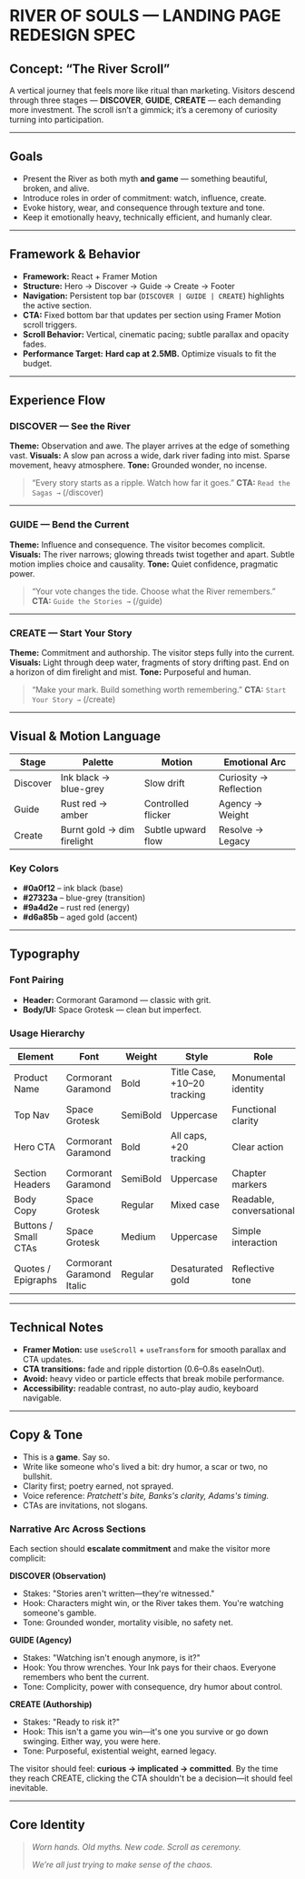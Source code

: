 # RIVER OF SOULS — LANDING PAGE REDESIGN SPEC

## Concept: “The River Scroll”

A vertical journey that feels more like ritual than marketing. Visitors descend through three stages — **DISCOVER**, **GUIDE**, **CREATE** — each demanding more investment. The scroll isn’t a gimmick; it’s a ceremony of curiosity turning into participation.

---

## Goals

- Present the River as both myth **and game** — something beautiful, broken, and alive.
- Introduce roles in order of commitment: watch, influence, create.
- Evoke history, wear, and consequence through texture and tone.
- Keep it emotionally heavy, technically efficient, and humanly clear.

---

## Framework & Behavior

- **Framework:** React + Framer Motion
- **Structure:** Hero → Discover → Guide → Create → Footer
- **Navigation:** Persistent top bar (`DISCOVER | GUIDE | CREATE`) highlights the active section.
- **CTA:** Fixed bottom bar that updates per section using Framer Motion scroll triggers.
- **Scroll Behavior:** Vertical, cinematic pacing; subtle parallax and opacity fades.
- **Performance Target:** **Hard cap at 2.5MB.** Optimize visuals to fit the budget.

---

## Experience Flow

### DISCOVER — See the River

**Theme:** Observation and awe. The player arrives at the edge of something vast.
**Visuals:** A slow pan across a wide, dark river fading into mist. Sparse movement, heavy atmosphere.
**Tone:** Grounded wonder, no incense.

> “Every story starts as a ripple. Watch how far it goes.”
> **CTA:** `Read the Sagas →` (/discover)

---

### GUIDE — Bend the Current

**Theme:** Influence and consequence. The visitor becomes complicit.
**Visuals:** The river narrows; glowing threads twist together and apart. Subtle motion implies choice and causality.
**Tone:** Quiet confidence, pragmatic power.

> “Your vote changes the tide. Choose what the River remembers.”
> **CTA:** `Guide the Stories →` (/guide)

---

### CREATE — Start Your Story

**Theme:** Commitment and authorship. The visitor steps fully into the current.
**Visuals:** Light through deep water, fragments of story drifting past. End on a horizon of dim firelight and mist.
**Tone:** Purposeful and human.

> “Make your mark. Build something worth remembering.”
> **CTA:** `Start Your Story →` (/create)

---

## Visual & Motion Language

| Stage    | Palette                    | Motion             | Emotional Arc          |
| -------- | -------------------------- | ------------------ | ---------------------- |
| Discover | Ink black → blue-grey      | Slow drift         | Curiosity → Reflection |
| Guide    | Rust red → amber           | Controlled flicker | Agency → Weight        |
| Create   | Burnt gold → dim firelight | Subtle upward flow | Resolve → Legacy       |

### Key Colors

- **#0a0f12** – ink black (base)
- **#27323a** – blue-grey (transition)
- **#9a4d2e** – rust red (energy)
- **#d6a85b** – aged gold (accent)

---

## Typography

### Font Pairing

- **Header:** Cormorant Garamond — classic with grit.
- **Body/UI:** Space Grotesk — clean but imperfect.

### Usage Hierarchy

| Element              | Font                      | Weight   | Style                       | Role                     |
| -------------------- | ------------------------- | -------- | --------------------------- | ------------------------ |
| Product Name         | Cormorant Garamond        | Bold     | Title Case, +10–20 tracking | Monumental identity      |
| Top Nav              | Space Grotesk             | SemiBold | Uppercase                   | Functional clarity       |
| Hero CTA             | Cormorant Garamond        | Bold     | All caps, +20 tracking      | Clear action             |
| Section Headers      | Cormorant Garamond        | SemiBold | Uppercase                   | Chapter markers          |
| Body Copy            | Space Grotesk             | Regular  | Mixed case                  | Readable, conversational |
| Buttons / Small CTAs | Space Grotesk             | Medium   | Uppercase                   | Simple interaction       |
| Quotes / Epigraphs   | Cormorant Garamond Italic | Regular  | Desaturated gold            | Reflective tone          |

---

## Technical Notes

- **Framer Motion:** use `useScroll` + `useTransform` for smooth parallax and CTA updates.
- **CTA transitions:** fade and ripple distortion (0.6–0.8s easeInOut).
- **Avoid:** heavy video or particle effects that break mobile performance.
- **Accessibility:** readable contrast, no auto-play audio, keyboard navigable.

---

## Copy & Tone

- This is a **game**. Say so.
- Write like someone who's lived a bit: dry humor, a scar or two, no bullshit.
- Clarity first; poetry earned, not sprayed.
- Voice reference: _Pratchett's bite, Banks's clarity, Adams's timing._
- CTAs are invitations, not slogans.

### Narrative Arc Across Sections

Each section should **escalate commitment** and make the visitor more complicit:

**DISCOVER (Observation)**
- Stakes: "Stories aren't written—they're witnessed."
- Hook: Characters might win, or the River takes them. You're watching someone's gamble.
- Tone: Grounded wonder, mortality visible, no safety net.

**GUIDE (Agency)**
- Stakes: "Watching isn't enough anymore, is it?"
- Hook: You throw wrenches. Your Ink pays for their chaos. Everyone remembers who bent the current.
- Tone: Complicity, power with consequence, dry humor about control.

**CREATE (Authorship)**
- Stakes: "Ready to risk it?"
- Hook: This isn't a game you win—it's one you survive or go down swinging. Either way, you were here.
- Tone: Purposeful, existential weight, earned legacy.

The visitor should feel: **curious → implicated → committed**. By the time they reach CREATE, clicking the CTA shouldn't be a decision—it should feel inevitable.

---

## Core Identity

> _Worn hands. Old myths. New code. Scroll as ceremony._
>
> _We’re all just trying to make sense of the chaos._
